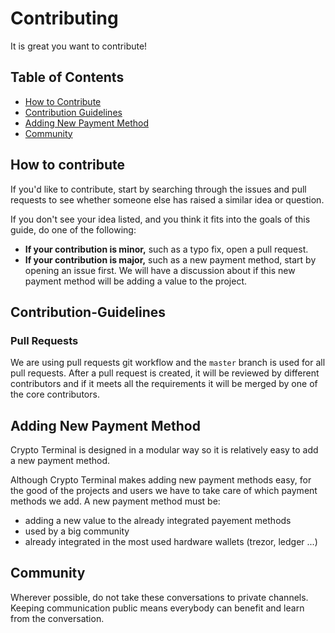 # Contributing

It is great you want to contribute!

## Table of Contents

- [How to Contribute](#How-to-Contribute)
- [Contribution Guidelines](#Contribution-Guidelines)
- [Adding New Payment Method](#Adding-New-Payment-Method)
- [Community](#Community)

## How to contribute

If you'd like to contribute, start by searching through the issues and pull requests to see whether someone else has raised a similar idea or question.

If you don't see your idea listed, and you think it fits into the goals of this guide, do one of the following:

* **If your contribution is minor,** such as a typo fix, open a pull request.
* **If your contribution is major,** such as a new payment method, start by opening an issue first. We will have a discussion about if this new payment method will be adding a value to the project.

## Contribution-Guidelines

### Pull Requests

We are using pull requests git workflow and the `master` branch is used for all pull requests. After a pull request is created, it will be reviewed by different contributors and if it meets all the requirements it will be merged by one of the core contributors.

## Adding New Payment Method

Crypto Terminal is designed in a modular way so it is relatively easy to add a new payment method.

Although Crypto Terminal makes adding new payment methods easy, for the good of the projects and users we have to take care of which payment methods we add. A new payment method must be:
- adding a new value to the already integrated payement methods
- used by a big community
- already integrated in the most used hardware wallets (trezor, ledger ...)

## Community

Wherever possible, do not take these conversations to private channels. Keeping communication public means everybody can benefit and learn from the conversation.

